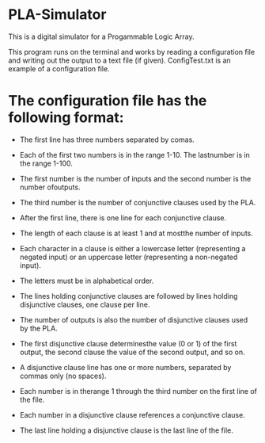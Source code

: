 # PLA-Simulator
This is a digital simulator for a Progammable Logic Array.

This program runs on the terminal and works by reading a configuration file and writing out the output to a text file (if given).
ConfigTest.txt is an example of a configuration file.


# The configuration file has the following format: #
- The first line has three numbers separated by comas.
- Each of the first two numbers is in the range 1-10. The lastnumber is in the range 1-100.
- The first number is the number of inputs and the second number is the number ofoutputs.
- The third number is the number of conjunctive clauses used by the PLA.

- After the first line, there is one line for each conjunctive clause.
- The length of each clause is at least 1 and at mostthe number of inputs.
- Each  character  in  a  clause  is  either  a  lowercase  letter  (representing  a  negated  input)  or  an  uppercase  letter (representing a non-negated input).
- The letters must be in alphabetical order.

- The lines holding conjunctive clauses are followed by lines holding disjunctive clauses, one clause per line.
- The number of outputs is also the number of disjunctive clauses used by the PLA.
- The first disjunctive clause determinesthe value (0 or 1) of the first output, the second clause the value of the second output, and so on.
- A disjunctive clause line has one or more numbers, separated by commas only (no spaces).
- Each number is in therange 1 through the third number on the first line of the file.
- Each  number  in  a  disjunctive  clause  references  a  conjunctive  clause.
- The last line holding a disjunctive clause is the last line of the file.
